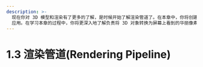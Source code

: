 ```yaml
---
description: >-
  现在你对 3D 模型和渲染有了更多的了解，是时候开始了解渲染管道了。在本章中，你将创建一个渲染红色立方体的 Metal
  应用。在学习本章的过程中，你将更深入地了解负责将 3D 对象转换为屏幕上看到的华丽像素的硬件。首先是 GPU 和 CPU。
---
```


# 1.3 渲染管道(Rendering Pipeline)

